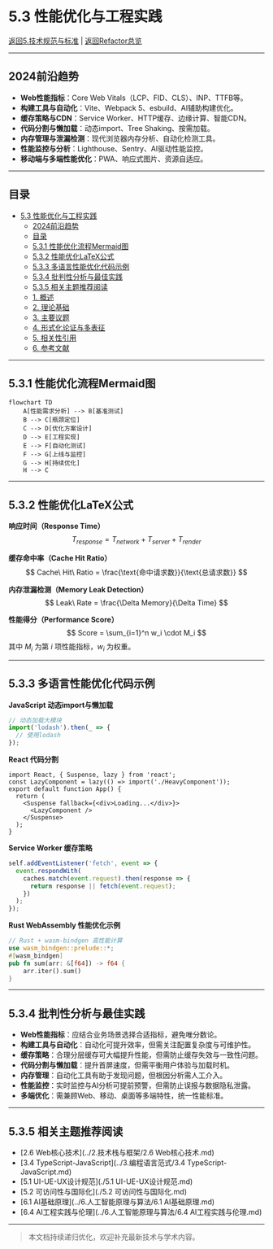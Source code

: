 # 5.3 性能优化与工程实践

[返回5.技术规范与标准](./README.md) | [返回Refactor总览](../README.md)

---

## 2024前沿趋势

- **Web性能指标**：Core Web Vitals（LCP、FID、CLS）、INP、TTFB等。
- **构建工具与自动化**：Vite、Webpack 5、esbuild、AI辅助构建优化。
- **缓存策略与CDN**：Service Worker、HTTP缓存、边缘计算、智能CDN。
- **代码分割与懒加载**：动态import、Tree Shaking、按需加载。
- **内存管理与泄漏检测**：现代浏览器内存分析、自动化检测工具。
- **性能监控与分析**：Lighthouse、Sentry、AI驱动性能监控。
- **移动端与多端性能优化**：PWA、响应式图片、资源自适应。

---

## 目录

- [5.3 性能优化与工程实践](#53-性能优化与工程实践)
  - [2024前沿趋势](#2024前沿趋势)
  - [目录](#目录)
  - [5.3.1 性能优化流程Mermaid图](#531-性能优化流程mermaid图)
  - [5.3.2 性能优化LaTeX公式](#532-性能优化latex公式)
  - [5.3.3 多语言性能优化代码示例](#533-多语言性能优化代码示例)
  - [5.3.4 批判性分析与最佳实践](#534-批判性分析与最佳实践)
  - [5.3.5 相关主题推荐阅读](#535-相关主题推荐阅读)
  - [1. 概述](#1-概述)
  - [2. 理论基础](#2-理论基础)
  - [3. 主要议题](#3-主要议题)
  - [4. 形式化论证与多表征](#4-形式化论证与多表征)
  - [5. 相关性引用](#5-相关性引用)
  - [6. 参考文献](#6-参考文献)

---

## 5.3.1 性能优化流程Mermaid图

```mermaid
flowchart TD
    A[性能需求分析] --> B[基准测试]
    B --> C[瓶颈定位]
    C --> D[优化方案设计]
    D --> E[工程实现]
    E --> F[自动化测试]
    F --> G[上线与监控]
    G --> H[持续优化]
    H --> C
```

---

## 5.3.2 性能优化LaTeX公式

**响应时间（Response Time）**
$$
T_{response} = T_{network} + T_{server} + T_{render}
$$

**缓存命中率（Cache Hit Ratio）**
$$
Cache\ Hit\ Ratio = \frac{\text{命中请求数}}{\text{总请求数}}
$$

**内存泄漏检测（Memory Leak Detection）**
$$
Leak\ Rate = \frac{\Delta Memory}{\Delta Time}
$$

**性能得分（Performance Score）**
$$
Score = \sum_{i=1}^n w_i \cdot M_i
$$
其中 $M_i$ 为第 $i$ 项性能指标，$w_i$ 为权重。

---

## 5.3.3 多语言性能优化代码示例

**JavaScript 动态import与懒加载**

```js
// 动态加载大模块
import('lodash').then(_ => {
  // 使用lodash
});
```

**React 代码分割**

```tsx
import React, { Suspense, lazy } from 'react';
const LazyComponent = lazy(() => import('./HeavyComponent'));
export default function App() {
  return (
    <Suspense fallback={<div>Loading...</div>}>
      <LazyComponent />
    </Suspense>
  );
}
```

**Service Worker 缓存策略**

```js
self.addEventListener('fetch', event => {
  event.respondWith(
    caches.match(event.request).then(response => {
      return response || fetch(event.request);
    })
  );
});
```

**Rust WebAssembly 性能优化示例**

```rust
// Rust + wasm-bindgen 高性能计算
use wasm_bindgen::prelude::*;
#[wasm_bindgen]
pub fn sum(arr: &[f64]) -> f64 {
    arr.iter().sum()
}
```

---

## 5.3.4 批判性分析与最佳实践

- **Web性能指标**：应结合业务场景选择合适指标，避免唯分数论。
- **构建工具与自动化**：自动化可提升效率，但需关注配置复杂度与可维护性。
- **缓存策略**：合理分层缓存可大幅提升性能，但需防止缓存失效与一致性问题。
- **代码分割与懒加载**：提升首屏速度，但需平衡用户体验与加载时机。
- **内存管理**：自动化工具有助于发现问题，但根因分析需人工介入。
- **性能监控**：实时监控与AI分析可提前预警，但需防止误报与数据隐私泄露。
- **多端优化**：需兼顾Web、移动、桌面等多端特性，统一性能标准。

---

## 5.3.5 相关主题推荐阅读

- [2.6 Web核心技术](../2.技术栈与框架/2.6 Web核心技术.md)
- [3.4 TypeScript-JavaScript](../3.编程语言范式/3.4 TypeScript-JavaScript.md)
- [5.1 UI-UE-UX设计规范](./5.1 UI-UE-UX设计规范.md)
- [5.2 可访问性与国际化](./5.2 可访问性与国际化.md)
- [6.1 AI基础原理](../6.人工智能原理与算法/6.1 AI基础原理.md)
- [6.4 AI工程实践与伦理](../6.人工智能原理与算法/6.4 AI工程实践与伦理.md)

---

> 本文档持续递归优化，欢迎补充最新技术与学术内容。
